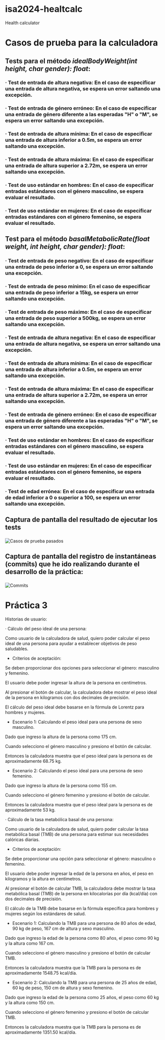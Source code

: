 # isa2024-healtcalc
Health calculator
# Casos de prueba para la calculadora

## Tests para el método *idealBodyWeight(int height, char gender): float*:

### · Test de entrada de altura negativa: En el caso de especificar una entrada de altura negativa, se espera un error saltando una excepción.

### · Test de entrada de género erróneo: En el caso de especificar una entrada de género diferente a las esperadas "H" o "M", se espera un error saltando una excepción.

### · Test de entrada de altura mínima: En el caso de especificar una entrada de altura inferior a 0.5m, se espera un error saltando una excepción.

### · Test de entrada de altura máxima: En el caso de especificar una entrada de altura superior a 2.72m, se espera un error saltando una excepción.

### · Test de uso estándar en hombres: En el caso de especificar entradas estándares con el género masculino, se espera evaluar el resultado.

### · Test de uso estándar en mujeres: En el caso de especificar entradas estándares con el género femenino, se espera evaluar el resultado.

## Test para el método *basalMetabolicRate(float weight, int height, char gender): float*:

### · Test de entrada de peso negativo: En el caso de especificar una entrada de peso inferior a 0, se espera un error saltando una excepción.

### · Test de entrada de peso mínimo: En el caso de especificar una entrada de peso inferior a 15kg, se espera un error saltando una excepción.

### · Test de entrada de peso máximo: En el caso de especificar una entrada de peso superior a 500kg, se espera un error saltando una excepción.

### · Test de entrada de altura negativa: En el caso de especificar una entrada de altura negativa, se espera un error saltando una excepción.

### · Test de entrada de altura mínima: En el caso de especificar una entrada de altura inferior a 0.5m, se espera un error saltando una excepción.

### · Test de entrada de altura máxima: En el caso de especificar una entrada de altura superior a 2.72m, se espera un error saltando una excepción.

### · Test de entrada de género erróneo: En el caso de especificar una entrada de género diferente a las esperadas "H" o "M", se espera un error saltando una excepción.

### · Test de uso estándar en hombres: En el caso de especificar entradas estándares con el género masculino, se espera evaluar el resultado.

### · Test de uso estándar en mujeres: En el caso de especificar entradas estándares con el género femenino, se espera evaluar el resultado.

### · Test de edad errónea: En el caso de especificar una entrada de edad inferior a 0 o superior a 100, se espera un error saltando una excepción.

## Captura de pantalla del resultado de ejecutar los tests

###

![Casos de prueba pasados](Casosdeprueba.jpg)

## Captura de pantalla del registro de instantáneas (commits) que he ido realizando durante el desarrollo de la práctica:

###     

![Commits](Commits.jpg)

# Práctica 3

Historias de usuario:

· Cálculo del peso ideal de una persona:

Como usuario de la calculadora de salud, quiero poder calcular el peso ideal de una persona para ayudar a establecer objetivos de peso saludables.

- Criterios de aceptación:

Se deben proporcionar dos opciones para seleccionar el género: masculino y femenino.

El usuario debe poder ingresar la altura de la persona en centímetros.

Al presionar el botón de calcular, la calculadora debe mostrar el peso ideal de la persona en kilogramos con dos decimales de precisión.

El cálculo del peso ideal debe basarse en la fórmula de Lorentz para hombres y mujeres.

- Escenario 1: Calculando el peso ideal para una persona de sexo masculino.

Dado que ingreso la altura de la persona como 175 cm.

Cuando selecciono el género masculino y presiono el botón de calcular.

Entonces la calculadora muestra que el peso ideal para la persona es de aproximadamente 68.75 kg.

- Escenario 2: Calculando el peso ideal para una persona de sexo femenino.

Dado que ingreso la altura de la persona como 155 cm.

Cuando selecciono el género femenino y presiono el botón de calcular.

Entonces la calculadora muestra que el peso ideal para la persona es de aproximadamente 53 kg.

· Cálculo de la tasa metabólica basal de una persona:

Como usuario de la calculadora de salud, quiero poder calcular la tasa metabólica basal (TMB) de una persona para estimar sus necesidades calóricas diarias.

- Criterios de aceptación:

Se debe proporcionar una opción para seleccionar el género: masculino o femenino.

El usuario debe poder ingresar la edad de la persona en años, el peso en kilogramos y la altura en centímetros.

Al presionar el botón de calcular TMB, la calculadora debe mostrar la tasa metabólica basal (TMB) de la persona en kilocalorías por día (kcal/día) con dos decimales de precisión.

El cálculo de la TMB debe basarse en la fórmula específica para hombres y mujeres según los estándares de salud.

- Escenario 1: Calculando la TMB para una persona de 80 años de edad, 90 kg de peso, 167 cm de altura y sexo masculino.

Dado que ingreso la edad de la persona como 80 años, el peso como 90 kg y la altura como 167 cm.

Cuando selecciono el género masculino y presiono el botón de calcular TMB.

Entonces la calculadora muestra que la TMB para la persona es de aproximadamente 1548.75 kcal/día.

- Escenario 2: Calculando la TMB para una persona de 25 años de edad, 60 kg de peso, 150 cm de altura y sexo femenino.

Dado que ingreso la edad de la persona como 25 años, el peso como 60 kg y la altura como 150 cm.

Cuando selecciono el género femenino y presiono el botón de calcular TMB.

Entonces la calculadora muestra que la TMB para la persona es de aproximadamente 1351.50 kcal/día.